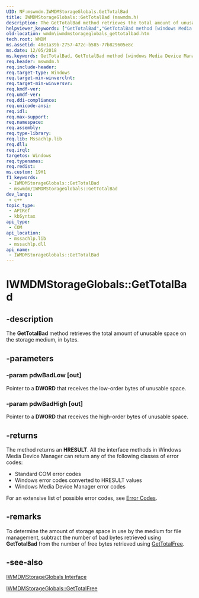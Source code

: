 ```yaml
---
UID: NF:mswmdm.IWMDMStorageGlobals.GetTotalBad
title: IWMDMStorageGlobals::GetTotalBad (mswmdm.h)
description: The GetTotalBad method retrieves the total amount of unusable space on the storage medium, in bytes.
helpviewer_keywords: ["GetTotalBad","GetTotalBad method [windows Media Device Manager]","GetTotalBad method [windows Media Device Manager]","IWMDMStorageGlobals interface","IWMDMStorageGlobals interface [windows Media Device Manager]","GetTotalBad method","IWMDMStorageGlobals.GetTotalBad","IWMDMStorageGlobals::GetTotalBad","IWMDMStorageGlobalsGetTotalBad","mswmdm/IWMDMStorageGlobals::GetTotalBad","wmdm.iwmdmstorageglobals_gettotalbad"]
old-location: wmdm\iwmdmstorageglobals_gettotalbad.htm
tech.root: WMDM
ms.assetid: 40e1a39b-2757-472c-b585-77b829605e8c
ms.date: 12/05/2018
ms.keywords: GetTotalBad, GetTotalBad method [windows Media Device Manager], GetTotalBad method [windows Media Device Manager],IWMDMStorageGlobals interface, IWMDMStorageGlobals interface [windows Media Device Manager],GetTotalBad method, IWMDMStorageGlobals.GetTotalBad, IWMDMStorageGlobals::GetTotalBad, IWMDMStorageGlobalsGetTotalBad, mswmdm/IWMDMStorageGlobals::GetTotalBad, wmdm.iwmdmstorageglobals_gettotalbad
req.header: mswmdm.h
req.include-header: 
req.target-type: Windows
req.target-min-winverclnt: 
req.target-min-winversvr: 
req.kmdf-ver: 
req.umdf-ver: 
req.ddi-compliance: 
req.unicode-ansi: 
req.idl: 
req.max-support: 
req.namespace: 
req.assembly: 
req.type-library: 
req.lib: Mssachlp.lib
req.dll: 
req.irql: 
targetos: Windows
req.typenames: 
req.redist: 
ms.custom: 19H1
f1_keywords:
 - IWMDMStorageGlobals::GetTotalBad
 - mswmdm/IWMDMStorageGlobals::GetTotalBad
dev_langs:
 - c++
topic_type:
 - APIRef
 - kbSyntax
api_type:
 - COM
api_location:
 - mssachlp.lib
 - mssachlp.dll
api_name:
 - IWMDMStorageGlobals::GetTotalBad
---
```


# IWMDMStorageGlobals::GetTotalBad


## -description

The <b>GetTotalBad</b> method retrieves the total amount of unusable space on the storage medium, in bytes.

## -parameters

### -param pdwBadLow [out]

Pointer to a <b>DWORD</b> that receives the low-order bytes of unusable space.

### -param pdwBadHigh [out]

Pointer to a <b>DWORD</b> that receives the high-order bytes of unusable space.

## -returns

The method returns an <b>HRESULT</b>. All the interface methods in Windows Media Device Manager can return any of the following classes of error codes:

<ul>
<li>Standard COM error codes </li>
<li>Windows error codes converted to HRESULT values </li>
<li>Windows Media Device Manager error codes </li>
</ul>
For an extensive list of possible error codes, see <a href="/windows/desktop/WMDM/error-codes">Error Codes</a>.

## -remarks

To determine the amount of storage space in use by the medium for file management, subtract the number of bad bytes retrieved using <b>GetTotalBad</b> from the number of free bytes retrieved using <a href="/windows/desktop/api/mswmdm/nf-mswmdm-iwmdmstorageglobals-gettotalfree">GetTotalFree</a>.

## -see-also

<a href="/windows/desktop/api/mswmdm/nn-mswmdm-iwmdmstorageglobals">IWMDMStorageGlobals Interface</a>



<a href="/windows/desktop/api/mswmdm/nf-mswmdm-iwmdmstorageglobals-gettotalfree">IWMDMStorageGlobals::GetTotalFree</a>

